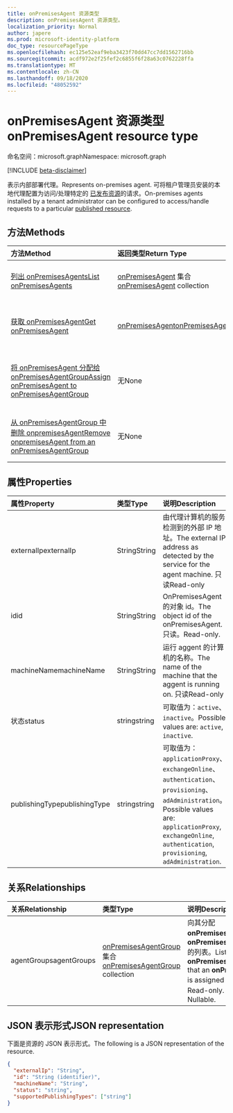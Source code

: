 ```yaml
---
title: onPremisesAgent 资源类型
description: onPremisesAgent 资源类型。
localization_priority: Normal
author: japere
ms.prod: microsoft-identity-platform
doc_type: resourcePageType
ms.openlocfilehash: ec125e52eaf9eba3423f70dd47cc7dd1562716bb
ms.sourcegitcommit: acdf972e2f25fef2c6855f6f28a63c0762228ffa
ms.translationtype: MT
ms.contentlocale: zh-CN
ms.lasthandoff: 09/18/2020
ms.locfileid: "48052592"
---
```

# <a name="onpremisesagent-resource-type"></a><span data-ttu-id="33df8-103">onPremisesAgent 资源类型</span><span class="sxs-lookup"><span data-stu-id="33df8-103">onPremisesAgent resource type</span></span>

<span data-ttu-id="33df8-104">命名空间：microsoft.graph</span><span class="sxs-lookup"><span data-stu-id="33df8-104">Namespace: microsoft.graph</span></span>

[!INCLUDE [beta-disclaimer](../../includes/beta-disclaimer.md)]

<span data-ttu-id="33df8-105">表示内部部署代理。</span><span class="sxs-lookup"><span data-stu-id="33df8-105">Represents on-premises agent.</span></span> <span data-ttu-id="33df8-106">可将租户管理员安装的本地代理配置为访问/处理特定的 [已发布资源](publishedresource.md)的请求。</span><span class="sxs-lookup"><span data-stu-id="33df8-106">On-premises agents installed by a tenant administrator can be configured to access/handle requests to a particular [published resource](publishedresource.md).</span></span>

## <a name="methods"></a><span data-ttu-id="33df8-107">方法</span><span class="sxs-lookup"><span data-stu-id="33df8-107">Methods</span></span>

| <span data-ttu-id="33df8-108">方法</span><span class="sxs-lookup"><span data-stu-id="33df8-108">Method</span></span>       | <span data-ttu-id="33df8-109">返回类型</span><span class="sxs-lookup"><span data-stu-id="33df8-109">Return Type</span></span> | <span data-ttu-id="33df8-110">说明</span><span class="sxs-lookup"><span data-stu-id="33df8-110">Description</span></span> |
|:-------------|:------------|:------------|
| [<span data-ttu-id="33df8-111">列出 onPremisesAgents</span><span class="sxs-lookup"><span data-stu-id="33df8-111">List onPremisesAgents</span></span>](../api/onpremisesagent-list.md) | <span data-ttu-id="33df8-112">[onPremisesAgent](onpremisesagent.md) 集合</span><span class="sxs-lookup"><span data-stu-id="33df8-112">[onPremisesAgent](onpremisesagent.md) collection</span></span> | <span data-ttu-id="33df8-113">获取 **onPremisesAgents** 对象集合。</span><span class="sxs-lookup"><span data-stu-id="33df8-113">Get an **onPremisesAgents** object collection.</span></span> |
| [<span data-ttu-id="33df8-114">获取 onPremisesAgent</span><span class="sxs-lookup"><span data-stu-id="33df8-114">Get onPremisesAgent</span></span>](../api/onpremisesagent-get.md) | [<span data-ttu-id="33df8-115">onPremisesAgent</span><span class="sxs-lookup"><span data-stu-id="33df8-115">onPremisesAgent</span></span>](onpremisesagent.md) | <span data-ttu-id="33df8-116">读取 **onPremisesAgent** 对象的属性和关系。</span><span class="sxs-lookup"><span data-stu-id="33df8-116">Read the properties and relationships of an **onPremisesAgent** object.</span></span> |
| [<span data-ttu-id="33df8-117">将 onPremisesAgent 分配给 onPremisesAgentGroup</span><span class="sxs-lookup"><span data-stu-id="33df8-117">Assign onPremisesAgent to onPremisesAgentGroup</span></span>](../api/onpremisesagent-post-agentgroups.md) | <span data-ttu-id="33df8-118">无</span><span class="sxs-lookup"><span data-stu-id="33df8-118">None</span></span> | <span data-ttu-id="33df8-119">将 **onPremisesAgent** 分配给 **onPremisesAgentGroup**。</span><span class="sxs-lookup"><span data-stu-id="33df8-119">Assign an **onPremisesAgent** to an **onPremisesAgentGroup**.</span></span>|
| [<span data-ttu-id="33df8-120">从 onPremisesAgentGroup 中删除 onpremisesAgent</span><span class="sxs-lookup"><span data-stu-id="33df8-120">Remove onpremisesAgent from an onPremisesAgentGroup</span></span>](../api/onpremisesagent-delete-agentgroups.md) | <span data-ttu-id="33df8-121">无</span><span class="sxs-lookup"><span data-stu-id="33df8-121">None</span></span> | <span data-ttu-id="33df8-122">从**onPremisesAgentGroup**中删除**onPremisesAgent** 。</span><span class="sxs-lookup"><span data-stu-id="33df8-122">Remove an **onPremisesAgent** from an **onPremisesAgentGroup**.</span></span> |

## <a name="properties"></a><span data-ttu-id="33df8-123">属性</span><span class="sxs-lookup"><span data-stu-id="33df8-123">Properties</span></span>

| <span data-ttu-id="33df8-124">属性</span><span class="sxs-lookup"><span data-stu-id="33df8-124">Property</span></span>     | <span data-ttu-id="33df8-125">类型</span><span class="sxs-lookup"><span data-stu-id="33df8-125">Type</span></span>        | <span data-ttu-id="33df8-126">说明</span><span class="sxs-lookup"><span data-stu-id="33df8-126">Description</span></span> |
|:-------------|:------------|:------------|
|<span data-ttu-id="33df8-127">externalIp</span><span class="sxs-lookup"><span data-stu-id="33df8-127">externalIp</span></span>|<span data-ttu-id="33df8-128">String</span><span class="sxs-lookup"><span data-stu-id="33df8-128">String</span></span>|<span data-ttu-id="33df8-129">由代理计算机的服务检测到的外部 IP 地址。</span><span class="sxs-lookup"><span data-stu-id="33df8-129">The external IP address as detected by the service for the agent machine.</span></span> <span data-ttu-id="33df8-130">只读</span><span class="sxs-lookup"><span data-stu-id="33df8-130">Read-only</span></span>|
|<span data-ttu-id="33df8-131">id</span><span class="sxs-lookup"><span data-stu-id="33df8-131">id</span></span>|<span data-ttu-id="33df8-132">String</span><span class="sxs-lookup"><span data-stu-id="33df8-132">String</span></span>| <span data-ttu-id="33df8-133">OnPremisesAgent 的对象 id。</span><span class="sxs-lookup"><span data-stu-id="33df8-133">The object id of the onPremisesAgent.</span></span> <span data-ttu-id="33df8-134">只读。</span><span class="sxs-lookup"><span data-stu-id="33df8-134">Read-only.</span></span>|
|<span data-ttu-id="33df8-135">machineName</span><span class="sxs-lookup"><span data-stu-id="33df8-135">machineName</span></span>|<span data-ttu-id="33df8-136">String</span><span class="sxs-lookup"><span data-stu-id="33df8-136">String</span></span>|<span data-ttu-id="33df8-137">运行 aggent 的计算机的名称。</span><span class="sxs-lookup"><span data-stu-id="33df8-137">The name of the machine that the aggent is running on.</span></span> <span data-ttu-id="33df8-138">只读</span><span class="sxs-lookup"><span data-stu-id="33df8-138">Read-only</span></span>|
|<span data-ttu-id="33df8-139">状态</span><span class="sxs-lookup"><span data-stu-id="33df8-139">status</span></span>|<span data-ttu-id="33df8-140">string</span><span class="sxs-lookup"><span data-stu-id="33df8-140">string</span></span>| <span data-ttu-id="33df8-141">可取值为：`active`、`inactive`。</span><span class="sxs-lookup"><span data-stu-id="33df8-141">Possible values are: `active`, `inactive`.</span></span>|
|<span data-ttu-id="33df8-142">publishingType</span><span class="sxs-lookup"><span data-stu-id="33df8-142">publishingType</span></span>|<span data-ttu-id="33df8-143">string</span><span class="sxs-lookup"><span data-stu-id="33df8-143">string</span></span>| <span data-ttu-id="33df8-144">可取值为：`applicationProxy`、`exchangeOnline`、`authentication`、`provisioning`、`adAdministration`。</span><span class="sxs-lookup"><span data-stu-id="33df8-144">Possible values are: `applicationProxy`, `exchangeOnline`, `authentication`, `provisioning`, `adAdministration`.</span></span>|

## <a name="relationships"></a><span data-ttu-id="33df8-145">关系</span><span class="sxs-lookup"><span data-stu-id="33df8-145">Relationships</span></span>

| <span data-ttu-id="33df8-146">关系</span><span class="sxs-lookup"><span data-stu-id="33df8-146">Relationship</span></span> | <span data-ttu-id="33df8-147">类型</span><span class="sxs-lookup"><span data-stu-id="33df8-147">Type</span></span>        | <span data-ttu-id="33df8-148">说明</span><span class="sxs-lookup"><span data-stu-id="33df8-148">Description</span></span> |
|:-------------|:------------|:------------|
|<span data-ttu-id="33df8-149">agentGroups</span><span class="sxs-lookup"><span data-stu-id="33df8-149">agentGroups</span></span>|<span data-ttu-id="33df8-150">[onPremisesAgentGroup](onpremisesagentgroup.md) 集合</span><span class="sxs-lookup"><span data-stu-id="33df8-150">[onPremisesAgentGroup](onpremisesagentgroup.md) collection</span></span>| <span data-ttu-id="33df8-151">向其分配**onPremisesAgent**的**onPremisesAgentGroups**的列表。</span><span class="sxs-lookup"><span data-stu-id="33df8-151">List of **onPremisesAgentGroups** that an **onPremisesAgent** is assigned to.</span></span> <span data-ttu-id="33df8-152">只读。</span><span class="sxs-lookup"><span data-stu-id="33df8-152">Read-only.</span></span> <span data-ttu-id="33df8-153">可为 Null。</span><span class="sxs-lookup"><span data-stu-id="33df8-153">Nullable.</span></span>|

## <a name="json-representation"></a><span data-ttu-id="33df8-154">JSON 表示形式</span><span class="sxs-lookup"><span data-stu-id="33df8-154">JSON representation</span></span>

<span data-ttu-id="33df8-155">下面是资源的 JSON 表示形式。</span><span class="sxs-lookup"><span data-stu-id="33df8-155">The following is a JSON representation of the resource.</span></span>

<!-- {
  "blockType": "resource",
  "optionalProperties": [

  ],
  "@odata.type": "microsoft.graph.onPremisesAgent",
  "baseType": "",
  "keyProperty": "id"
}-->

```json
{
  "externalIp": "String",
  "id": "String (identifier)",
  "machineName": "String",
  "status": "string",
  "supportedPublishingTypes": ["string"]
}
```

<!-- uuid: 16cd6b66-4b1a-43a1-adaf-3a886856ed98
2019-02-04 14:57:30 UTC -->
<!-- {
  "type": "#page.annotation",
  "description": "onPremisesAgent resource",
  "keywords": "",
  "section": "documentation",
  "tocPath": ""
}-->


